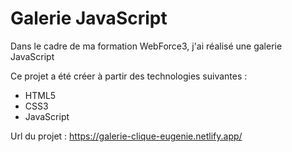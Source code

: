 # Galerie JavaScript

Dans le cadre de ma formation WebForce3, j'ai réalisé une galerie JavaScript


Ce projet a été créer à partir des technologies suivantes :

- HTML5
- CSS3
- JavaScript

Url du projet : https://galerie-clique-eugenie.netlify.app/

